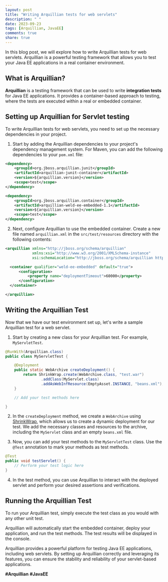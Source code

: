 ```yaml
---
layout: post
title: "Writing Arquillian tests for web servlets"
description: " "
date: 2023-09-23
tags: [Arquillian, JavaEE]
comments: true
share: true
---
```


In this blog post, we will explore how to write Arquillian tests for web servlets. Arquillian is a powerful testing framework that allows you to test your Java EE applications in a real container environment. 

## What is Arquillian?

**Arquillian** is a testing framework that can be used to write **integration tests** for Java EE applications. It provides a container-based approach to testing, where the tests are executed within a real or embedded container.

## Setting up Arquillian for Servlet testing

To write Arquillian tests for web servlets, you need to set up the necessary dependencies in your project. 

1. Start by adding the Arquillian dependencies to your project's dependency management system. For Maven, you can add the following dependencies to your `pom.xml` file:

```xml
<dependency>
    <groupId>org.jboss.arquillian.junit</groupId>
    <artifactId>arquillian-junit-container</artifactId>
    <version>${arquillian.version}</version>
    <scope>test</scope>
</dependency>

<dependency>
    <groupId>org.jboss.arquillian.container</groupId>
    <artifactId>arquillian-weld-ee-embedded-1.1</artifactId>
    <version>${arquillian.version}</version>
    <scope>test</scope>
</dependency>
```

2. Next, configure Arquillian to use the embedded container. Create a new file named `arquillian.xml` in the `src/test/resources` directory with the following contents:

```xml
<arquillian xmlns="http://jboss.org/schema/arquillian"
            xmlns:xsi="http://www.w3.org/2001/XMLSchema-instance"
            xsi:schemaLocation="http://jboss.org/schema/arquillian http://jboss.org/schema/arquillian/arquillian_1_0.xsd">

  <container qualifier="weld-ee-embedded" default="true">
      <configuration>
          <property name="deploymentTimeout">60000</property>
      </configuration>
  </container>

</arquillian>
```

## Writing the Arquillian Test

Now that we have our test environment set up, let's write a sample Arquillian test for a web servlet.

1. Start by creating a new class for your Arquillian test. For example, `MyServletTest`.

```java
@RunWith(Arquillian.class)
public class MyServletTest {

    @Deployment
    public static WebArchive createDeployment() {
        return ShrinkWrap.create(WebArchive.class, "test.war")
                .addClass(MyServlet.class)
                .addAsWebInfResource(EmptyAsset.INSTANCE, "beans.xml");
    }

    // Add your test methods here

}
```

2. In the `createDeployment` method, we create a `WebArchive` using [ShrinkWrap](https://github.com/shrinkwrap/shrinkwrap), which allows us to create a dynamic deployment for our test. We add the necessary classes and resources to the archive, including the `MyServlet` class and an empty `beans.xml` file.

3. Now, you can add your test methods to the `MyServletTest` class. Use the `@Test` annotation to mark your methods as test methods.

```java
@Test
public void testServlet() {
    // Perform your test logic here
}
```

4. In the test method, you can use Arquillian to interact with the deployed servlet and perform your desired assertions and verifications.

## Running the Arquillian Test

To run your Arquillian test, simply execute the test class as you would with any other unit test.

Arquillian will automatically start the embedded container, deploy your application, and run the test methods. The test results will be displayed in the console.

Arquillian provides a powerful platform for testing Java EE applications, including web servlets. By setting up Arquillian correctly and leveraging its features, you can ensure the stability and reliability of your servlet-based applications.

**#Arquillian** **#JavaEE**